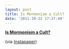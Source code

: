 ```yaml
---
layout: post
title: Is Mormonism a Cult?
date: '2011-10-22 17:37:49'
---
```


**[Is Mormonism a
Cult?](http://pastormark.tv/2011/10/18/is-mormonism-a-cult)**

(via [Instapaper](http://www.instapaper.com/))
